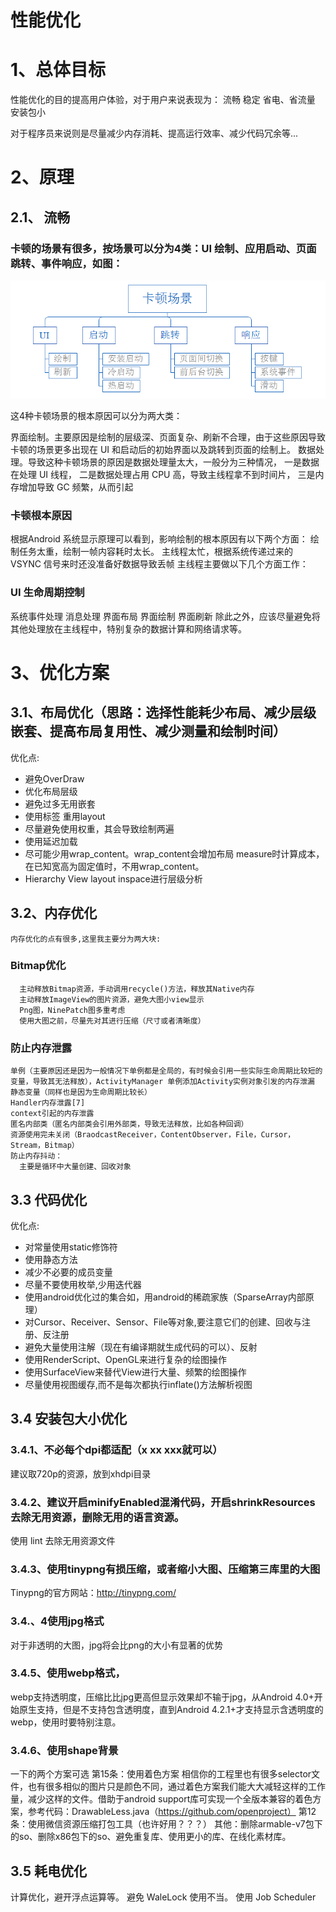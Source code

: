 性能优化
==================
# 1、总体目标
性能优化的目的提高用户体验，对于用户来说表现为：
  流畅
  稳定
  省电、省流量
  安装包小
  
  对于程序员来说则是尽量减少内存消耗、提高运行效率、减少代码冗余等...
  
# 2、原理
 ## 2.1、 流畅
  ### 卡顿的场景有很多，按场景可以分为4类：UI 绘制、应用启动、页面跳转、事件响应，如图：
  ![卡顿场景]( https://github.com/h616016784/android_qesAndSumUp/raw/master/pic/clipboard.png )
  
  这4种卡顿场景的根本原因可以分为两大类：

  界面绘制。主要原因是绘制的层级深、页面复杂、刷新不合理，由于这些原因导致卡顿的场景更多出现在 UI 和启动后的初始界面以及跳转到页面的绘制上。
  数据处理。导致这种卡顿场景的原因是数据处理量太大，一般分为三种情况，
    一是数据在处理 UI 线程，
    二是数据处理占用 CPU 高，导致主线程拿不到时间片，
    三是内存增加导致 GC 频繁，从而引起
    
 ### 卡顿根本原因
  根据Android 系统显示原理可以看到，影响绘制的根本原因有以下两个方面：
  绘制任务太重，绘制一帧内容耗时太长。
  主线程太忙，根据系统传递过来的 VSYNC 信号来时还没准备好数据导致丢帧
主线程主要做以下几个方面工作：
 ### UI 生命周期控制
  系统事件处理
  消息处理
  界面布局
  界面绘制
  界面刷新
  除此之外，应该尽量避免将其他处理放在主线程中，特别复杂的数据计算和网络请求等。
  
# 3、优化方案
 ## 3.1、布局优化（思路：选择性能耗少布局、减少层级嵌套、提高布局复用性、减少测量和绘制时间）
   优化点:
  - 避免OverDraw
  - 优化布局层级
  - 避免过多无用嵌套
  - 使用标签 重用layout
  - 尽量避免使用权重，其会导致绘制两遍
  - 使用延迟加载
  - 尽可能少用wrap_content。wrap_content会增加布局 measure时计算成本，在已知宽高为固定值时，不用wrap_content。
  - Hierarchy View  layout inspace进行层级分析
  
  ## 3.2、内存优化
    内存优化的点有很多,这里我主要分为两大块:
   ###  Bitmap优化
      主动释放Bitmap资源，手动调用recycle()方法，释放其Native内存
      主动释放ImageView的图片资源，避免大图小view显示
      Png图，NinePatch图多重考虑
      使用大图之前，尽量先对其进行压缩（尺寸或者清晰度）
   ### 防止内存泄露
    单例（主要原因还是因为一般情况下单例都是全局的，有时候会引用一些实际生命周期比较短的变量，导致其无法释放），ActivityManager 单例添加Activity实例对象引发的内存泄漏
    静态变量（同样也是因为生命周期比较长）
    Handler内存泄露[7]
    context引起的内存泄露
    匿名内部类（匿名内部类会引用外部类，导致无法释放，比如各种回调）
    资源使用完未关闭（BraodcastReceiver，ContentObserver，File，Cursor，Stream，Bitmap）
    防止内存抖动：
      主要是循环中大量创建、回收对象
    
   ## 3.3 代码优化
  优化点:
  - 对常量使用static修饰符
  - 使用静态方法
  - 减少不必要的成员变量
  - 尽量不要使用枚举,少用迭代器
  - 使用android优化过的集合如，用android的稀疏家族（SparseArray内部原理）
  - 对Cursor、Receiver、Sensor、File等对象,要注意它们的创建、回收与注册、反注册
  - 避免大量使用注解（现在有编译期就生成代码的可以）、反射
  - 使用RenderScript、OpenGL来进行复杂的绘图操作
  - 使用SurfaceView来替代View进行大量、频繁的绘图操作
  - 尽量使用视图缓存,而不是每次都执行inflate()方法解析视图
  
  ## 3.4 安装包大小优化
   ### 3.4.1、不必每个dpi都适配（x xx xxx就可以）
  建议取720p的资源，放到xhdpi目录
   ### 3.4.2、建议开启minifyEnabled混淆代码，开启shrinkResources去除无用资源，删除无用的语言资源。
   使用 lint 去除无用资源文件
   ### 3.4.3、使用tinypng有损压缩，或者缩小大图、压缩第三库里的大图
  Tinypng的官方网站：http://tinypng.com/
   ### 3.4.、4使用jpg格式
  对于非透明的大图，jpg将会比png的大小有显著的优势
   ### 3.4.5、使用webp格式，
  webp支持透明度，压缩比比jpg更高但显示效果却不输于jpg，从Android 4.0+开始原生支持，但是不支持包含透明度，直到Android 4.2.1+才支持显示含透明度的webp，使用时要特别注意。
  ### 3.4.6、使用shape背景
  一下的两个方案可选
  第15条：使用着色方案
  相信你的工程里也有很多selector文件，也有很多相似的图片只是颜色不同，通过着色方案我们能大大减轻这样的工作量，减少这样的文件。借助于android support库可实现一个全版本兼容的着色方案，参考代码：DrawableLess.java（https://github.com/openproject）
第12条：使用微信资源压缩打包工具（也许好用？？？）
其他：删除armable-v7包下的so、删除x86包下的so、避免重复库、使用更小的库、在线化素材库。
  ## 3.5 耗电优化
  计算优化，避开浮点运算等。
  避免 WaleLock 使用不当。
  使用 Job Scheduler

